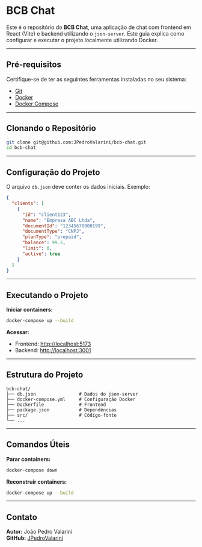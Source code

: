 # BCB Chat

Este é o repositório do **BCB Chat**, uma aplicação de chat com frontend em React (Vite) e backend utilizando o `json-server`. Este guia explica como configurar e executar o projeto localmente utilizando Docker.

---

## **Pré-requisitos**

Certifique-se de ter as seguintes ferramentas instaladas no seu sistema:

- [Git](https://git-scm.com/)
- [Docker](https://www.docker.com/)
- [Docker Compose](https://docs.docker.com/compose/)

---

## **Clonando o Repositório**

```bash
git clone git@github.com:JPedroValarini/bcb-chat.git
cd bcb-chat
```

---

## **Configuração do Projeto**

O arquivo `db.json` deve conter os dados iniciais. Exemplo:

```json
{
  "clients": [
    {
      "id": "client123",
      "name": "Empresa ABC Ltda",
      "documentId": "12345678000199",
      "documentType": "CNPJ",
      "planType": "prepaid",
      "balance": 99.5,
      "limit": 0,
      "active": true
    }
  ]
}
```

---

## **Executando o Projeto**

**Iniciar containers:**

```bash
docker-compose up --build
```

**Acessar:**

- Frontend: [http://localhost:5173](http://localhost:5173)
- Backend: [http://localhost:3001](http://localhost:3001)

---

## **Estrutura do Projeto**

```
bcb-chat/
├── db.json                # Dados do json-server
├── docker-compose.yml     # Configuração Docker
├── Dockerfile             # Frontend
├── package.json           # Dependências
├── src/                   # Código-fonte
└── ...
```

---

## **Comandos Úteis**

**Parar containers:**

```bash
docker-compose down
```

**Reconstruir containers:**

```bash
docker-compose up --build
```

---

## **Contato**

**Autor:** João Pedro Valarini  
**GitHub:** [JPedroValarini](https://github.com/JPedroValarini)
